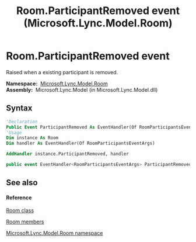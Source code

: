 ﻿---
title: Room.ParticipantRemoved event (Microsoft.Lync.Model.Room)
TOCTitle: ParticipantRemoved event
ms:assetid: E:Microsoft.Lync.Model.Room.Room.ParticipantRemoved_DI_3_UC_OCS14MrefLyncWPF
ms:mtpsurl: https://msdn.microsoft.com/en-us/library/microsoft.lync.model.room.room.participantremoved_di_3_uc_ocs14mreflyncwpf(v=office.15)
ms:contentKeyID: 48592311
ms.date: 07/28/2014
mtps_version: v=office.15
f1_keywords:
- Microsoft.Lync.Model.Room.Room.ParticipantRemoved
dev_langs:
- CSharp
- JScript
- VB
- other
---

# Room.ParticipantRemoved event

Raised when a existing participant is removed.

**Namespace:**  [Microsoft.Lync.Model.Room](microsoft-lync-model-room-namespace_2.md)  
**Assembly:**  Microsoft.Lync.Model (in Microsoft.Lync.Model.dll)

## Syntax

``` vb
'Declaration
Public Event ParticipantRemoved As EventHandler(Of RoomParticipantsEventArgs)
'Usage
Dim instance As Room
Dim handler As EventHandler(Of RoomParticipantsEventArgs)

AddHandler instance.ParticipantRemoved, handler
```

``` csharp
public event EventHandler<RoomParticipantsEventArgs> ParticipantRemoved
```

## See also

#### Reference

[Room class](room-class-microsoft-lync-model-room_2.md)

[Room members](room-members-microsoft-lync-model-room_2.md)

[Microsoft.Lync.Model.Room namespace](microsoft-lync-model-room-namespace_2.md)

